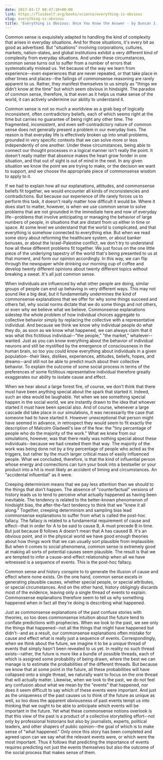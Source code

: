 ```yaml
---
date: 2017-03-17 08:47:10+00:00
link: https://fluidself.org/books/science/everything-is-obvious
slug: everything-is-obvious
title: 'Everything is Obvious: Once You Know the Answer - by Duncan J. Watts'
---
```


Common sense is exquisitely adapted to handling the kind of complexity that arises in everyday situations. And for those situations, it's every bit as good as advertised. But "situations" involving corporations, cultures, markets, nation-states, and global institutions exhibit a very different kind of complexity from everyday situations. And under these circumstances, common sense turns out to suffer from a number of errors that systematically mislead us. Yet because of the way we learn from experience--even experiences that are never repeated, or that take place in other times and places--the failings of commonsense reasoning are rarely apparent to us. Rather, they manifest themselves to us simply as "things we didn't know at the time" but which seem obvious in hindsight. The paradox of common sense, therefore, is that even as it helps us make sense of the world, it can actively undermine our ability to understand it.

Common sense is not so much a worldview as a grab bag of logically inconsistent, often contradictory beliefs, each of which seems right at the time but carries no guarantee of being right any other time. The fragmented, inconsistent, and even self-contradictory nature of common sense does not generally present a problem in our everyday lives. The reason is that everyday life is effectively broken up into small problems, grounded in very specific contexts that we can solve more or less independently of one another. Under these circumstances, being able to connect our thought processes in a logical manner isn't really the point. It doesn't really matter that absence makes the heart grow fonder in one situation, and that out of sight is out of mind in the next. In any given situation we know the point we are trying to make, or the decision we want to support, and we choose the appropriate piece of commonsense wisdom to apply to it.

If we had to explain how all our explanations, attitudes, and commonsense beliefs fit together, we would encounter all kinds of inconsistencies and contradictions. But because our experience of life rarely forces us to perform this task, it doesn't really matter how difficult it would be. Where it does start to matter, however, is when we use common sense to solve problems that are not grounded in the immediate here and now of everyday life--problems that involve anticipating or managing the behavior of large numbers of people, in situations that are distant from us either in time or space. At some level we understand that the world is complicated, and that everything is somehow connected to everything else. But when we read some story about reforming the healthcare system, or about banker bonuses, or about the Israel-Palestine conflict, we don't try to understand how all these different problems fit together. We just focus on the one little piece of the underlying tapestry of the world that's being presented to us at that moment, and form our opinion accordingly. In this way, we can flip through the newspaper while drinking our morning cup of coffee and develop twenty different opinions about twenty different topics without breaking a sweat. It's all just common sense.

When individuals are influenced by what other people are doing, similar groups of people can end up behaving in very different ways. This may not sound like a big deal, but it fundamentally undermines the kind of commonsense explanations that we offer for why some things succeed and others fail, why social norms dictate that we do some things and not others, or even why we believe what we believe. Commonsense explanations sidestep the whole problem of how individual choices aggregate to collective behavior simply by replacing the collective with a representative individual. And because we think we know why individual people do what they do, as soon as we know what happened, we can always claim that it was what this fictitious individual--"the people," "the market," whatever--wanted. Just as you can know everything about the behavior of individual neurons and still be mystified by the emergence of consciousness in the human brain, so too you could know everything about individuals in a given population--their likes, dislikes, experiences, attitudes, beliefs, hopes, and dreams--and still not be able to predict much about their collective behavior. To explain the outcome of some social process in terms of the preferences of some fictitious representative individual therefore greatly exaggerates our ability to isolate cause and effect.

When we hear about a large forest fire, of course, we don't think that there must have been anything special about the spark that started it. Indeed, such an idea would be laughable. Yet when we see something special happen in the social world, we are instantly drawn to the idea that whoever started it must have been special also. And of course, whenever a large cascade did take place in our simulations, it was necessarily the case that someone had to have started it. However unexceptional that person might have seemed in advance, in retrospect they would seem to fit exactly the description of Malcolm Gladwell's law of the few: the "tiny percentage of people who do the majority of the work." What we knew from our simulations, however, was that there really was nothing special about these individuals--because we had created them that way. The majority of the work was being done not by a tiny percentage of people who acted as the triggers, but rather by the much larger critical mass of easily influenced people. What we concluded, therefore, is that the kind of influential person whose energy and connections can turn your book into a bestseller or your product into a hit is most likely an accident of timing and circumstances. An "accidental influential" as it were.

Creeping determinism means that we pay less attention than we should to the things that don't happen. The absence of "counterfactual" versions of history leads us to tend to perceive what actually happened as having been inevitable. The tendency is related to the better-known phenomenon of hindsight bias, the after-the-fact tendency to think that we "knew it all along." Together, creeping determinism and sampling bias lead commonsense explanations to suffer from what is called the post-hoc fallacy. The fallacy is related to a fundamental requirement of cause and effect--that in order for A to be said to cause B, A must precede B in time. But just because B follows A doesn't mean that A has caused B. It's an obvious point, and in the physical world we have good enough theories about how things work that we can usually sort plausible from implausible. But when it comes to social phenomena, common sense is extremely good at making all sorts of potential causes seem plausible. The result is that we are tempted to infer a cause-and-effect relationship when all we have witnessed is a sequence of events. This is the post-hoc fallacy.

Common sense and history conspire to to generate the illusion of cause and effect where none exists. On the one hand, common sense excels in generating plausible causes, whether special people, or special attributes, or special circumstances. And on the other hand, history obligingly discards most of the evidence, leaving only a single thread of events to explain. Commonsense explanations therefore seem to tell us why something happened when in fact all they're doing is describing what happened.

Just as commonsense explanations of the past confuse stories with theories, so too does commonsense intuition about the future tend to conflate predictions with prophecies. When we look to the past, we see only the things that happened--not all the things that might have happened but didn't--and as a result, our commonsense explanations often mistake for cause and effect what is really just a sequence of events. Correspondingly, when we think about the future, we imagine it to be a unique thread of events that simply hasn't been revealed to us yet. In reality no such thread exists--rather, the future is more like a bundle of possible threads, each of which is assigned some probability of being drawn, where the best we can manage is to estimate the probabilities of the different threads. But because we know that at some point in the future, all these probabilities will have collapsed onto a single thread, we naturally want to focus on the one thread that will actually matter. Likewise, when we look to the past, we do not feel any confusion about what we mean by the "events" that happened, nor does it seem difficult to say which of these events were important. And just as the uniqueness of the past causes us to think of the future as unique as well, so too does the apparent obviousness of past events tempt us into thinking that we ought to be able to anticipate which events will be important in the future. Yet what these commonsense notions overlook is that this view of the past is a product of a collective storytelling effort--not only by professional historians but also by journalists, experts, political leaders, and other shapers of public opinion--the goal of which is to make sense of "what happened." Only once this story has been completed and agreed upon can we say what the relevant events were, or which were the most important. Thus it follows that predicting the importance of events requires predicting not just the events themselves but also the outcome of the social process that makes sense of them.
